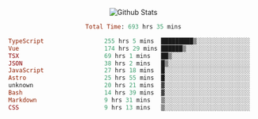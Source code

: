 <!DOCTYPE html>
<body>
<div align="center">
  
  ![Github Stats](https://github-readme-stats.vercel.app/api?username=verycrunchy&show_icons=true&theme=radical)

<!--START_SECTION:waka-->

```ruby
Total Time: 693 hrs 35 mins

TypeScript                 255 hrs 5 mins  █████████▒░░░░░░░░░░░░░░░   36.79 %
Vue                        174 hrs 29 mins ██████▒░░░░░░░░░░░░░░░░░░   25.16 %
TSX                        69 hrs 1 mins   ██▒░░░░░░░░░░░░░░░░░░░░░░   09.95 %
JSON                       38 hrs 2 mins   █▒░░░░░░░░░░░░░░░░░░░░░░░   05.48 %
JavaScript                 27 hrs 18 mins  █░░░░░░░░░░░░░░░░░░░░░░░░   03.94 %
Astro                      25 hrs 55 mins  █░░░░░░░░░░░░░░░░░░░░░░░░   03.74 %
unknown                    20 hrs 21 mins  ▓░░░░░░░░░░░░░░░░░░░░░░░░   02.93 %
Bash                       14 hrs 39 mins  ▓░░░░░░░░░░░░░░░░░░░░░░░░   02.11 %
Markdown                   9 hrs 31 mins   ▒░░░░░░░░░░░░░░░░░░░░░░░░   01.37 %
CSS                        9 hrs 13 mins   ▒░░░░░░░░░░░░░░░░░░░░░░░░   01.33 %
```

<!--END_SECTION:waka-->
</div>
</body>
</html>

